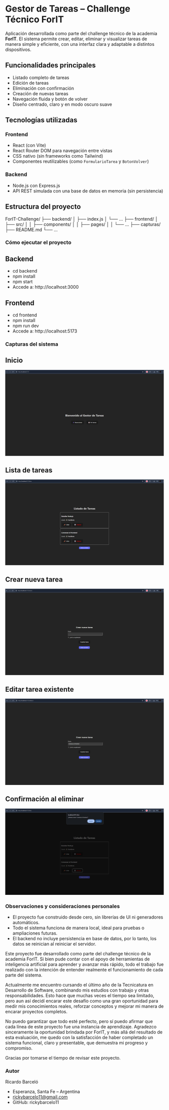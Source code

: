 # Gestor de Tareas – Challenge Técnico ForIT

Aplicación desarrollada como parte del challenge técnico de la academia **ForIT**. El sistema permite crear, editar, eliminar y visualizar tareas de manera simple y eficiente, con una interfaz clara y adaptable a distintos dispositivos.

## Funcionalidades principales

- Listado completo de tareas
- Edición de tareas
- Eliminación con confirmación
- Creación de nuevas tareas
- Navegación fluida y botón de volver
- Diseño centrado, claro y en modo oscuro suave

## Tecnologías utilizadas

### Frontend
- React (con Vite)
- React Router DOM para navegación entre vistas
- CSS nativo (sin frameworks como Tailwind)
- Componentes reutilizables (como `FormularioTarea` y `BotonVolver`)

### Backend
- Node.js con Express.js
- API REST simulada con una base de datos en memoria (sin persistencia)


## Estructura del proyecto

ForIT-Challenge/
├── backend/
│   ├── index.js
│   └── ...
├── frontend/
│   ├── src/
│   │   ├── components/
│   │   ├── pages/
│   │   └── ...
├── capturas/
├── README.md
└── ...


### Cómo ejecutar el proyecto
## Backend
- cd backend
- npm install
- npm start
- Accede a: http://localhost:3000

## Frontend
- cd frontend
- npm install
- npm run dev
- Accede a: http://localhost:5173

### Capturas del sistema

## Inicio
![Inicio](./capturas/inicio.png)

## Lista de tareas
![Lista de tareas](./capturas/lista-tareas.png)

## Crear nueva tarea
![Crear tarea](./capturas/crear-tarea.png)

## Editar tarea existente
![Editar tarea](./capturas/editar-tarea.png)

## Confirmación al eliminar
![Eliminar tarea](./capturas/eliminar-tarea.png)


### Observaciones y consideraciones personales
- El proyecto fue construido desde cero, sin librerías de UI ni generadores automáticos.
- Todo el sistema funciona de manera local, ideal para pruebas o ampliaciones futuras.
- El backend no incluye persistencia en base de datos, por lo tanto, los datos se reinician al reiniciar el servidor.

Este proyecto fue desarrollado como parte del challenge técnico de la academia ForIT. Si bien pude contar con el apoyo de herramientas de inteligencia artificial para aprender y avanzar más rápido, todo el trabajo fue realizado con la intención de entender realmente el funcionamiento de cada parte del sistema.

Actualmente me encuentro cursando el último año de la Tecnicatura en Desarrollo de Software, combinando mis estudios con trabajo y otras responsabilidades. Esto hace que muchas veces el tiempo sea limitado, pero aun así decidí encarar este desafío como una gran oportunidad para medir mis conocimientos reales, reforzar conceptos y mejorar mi manera de encarar proyectos completos.

No puedo garantizar que todo esté perfecto, pero sí puedo afirmar que cada línea de este proyecto fue una instancia de aprendizaje. Agradezco sinceramente la oportunidad brindada por ForIT, y más allá del resultado de esta evaluación, me quedo con la satisfacción de haber completado un sistema funcional, claro y presentable, que demuestra mi progreso y compromiso.

Gracias por tomarse el tiempo de revisar este proyecto.


### Autor
Ricardo Barceló
- Esperanza, Santa Fe – Argentina
- rickybarcelo11@gmail.com
- GitHub: rickybarcelo11

